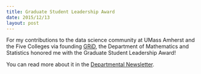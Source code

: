 ```yaml
---
title: Graduate Student Leadership Award
date: 2015/12/13
layout: post
---
```


For my contributions to the data science community at UMass Amherst 
and the Five Colleges via founding [GRiD](http://gridclub.io), the Department of 
Mathematics and Statistics honored me with the Graduate Student Leadership Award!

You can read more about it in the [Departmental Newsletter](http://www.math.umass.edu/sites/www.math.umass.edu/files/newsletters/umass_math_stat_newsletter_2016.pdf).
